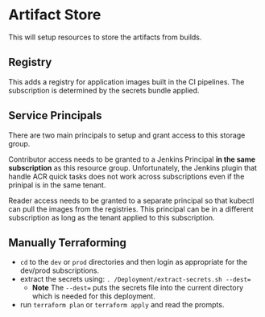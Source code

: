 # Artifact Store

This will setup resources to store the artifacts from builds.

## Registry

This adds a registry for application images built in the CI pipelines. The subscription is determined by the
secrets bundle applied.

## Service Principals

There are two main principals to setup and grant access to this storage group.

Contributor access needs to be granted to a Jenkins Principal **in the same subscription** as this resource group.
Unfortunately, the Jenkins plugin that handle ACR quick tasks does not work across subscriptions even if the prinipal
is in the same tenant.

Reader access needs to be granted to a separate principal so that kubectl can pull the images from the registries.
This principal can be in a different subscription as long as the tenant applied to this subscription.

## Manually Terraforming

- `cd` to the `dev` or `prod` directories and then login as appropriate for the dev/prod subscriptions.
- extract the secrets using: `. /Deployment/extract-secrets.sh --dest=`
  - **Note** The `--dest=` puts the secrets file into the current directory which is needed for this deployment.
- run `terraform plan` or `terraform apply` and read the prompts.

